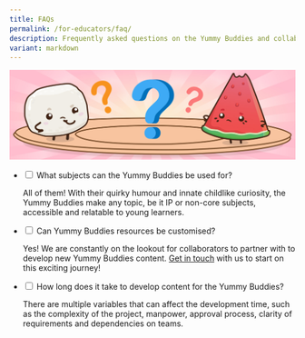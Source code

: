 ```yaml
---
title: FAQs
permalink: /for-educators/faq/
description: Frequently asked questions on the Yummy Buddies and collaboration.
variant: markdown
---
```

![faq](/images/Website/educator_faq.jpg)

<ul class="jekyllcodex_accordion">
  
<li><input type="checkbox" id="accordion1">  
<label for="accordion1">What subjects can the Yummy Buddies be used for?
</label><div>  
<p>All of them! With their quirky humour and innate childlike curiosity, the Yummy Buddies make any topic, be it IP or non-core subjects,  accessible and relatable to young learners.
</p>  
</div></li>  
  
<li><input type="checkbox" id="accordion2">  
<label for="accordion2">Can Yummy Buddies resources be customised?
</label><div>  
<p>Yes! We are constantly on the lookout for collaborators to partner with to develop new Yummy Buddies content. <a href="/contact-us">Get in touch</a> with us to start on this exciting journey!
</p>  
</div></li>  
  
<li><input type="checkbox" id="accordion3">  
<label for="accordion3">How long does it take to develop content for the Yummy Buddies?</label><div>  
<p>There are multiple variables that can affect the development time, such as the complexity of the project, manpower, approval process, clarity of requirements and dependencies on teams.</p>  
</div></li>  
	
</ul>